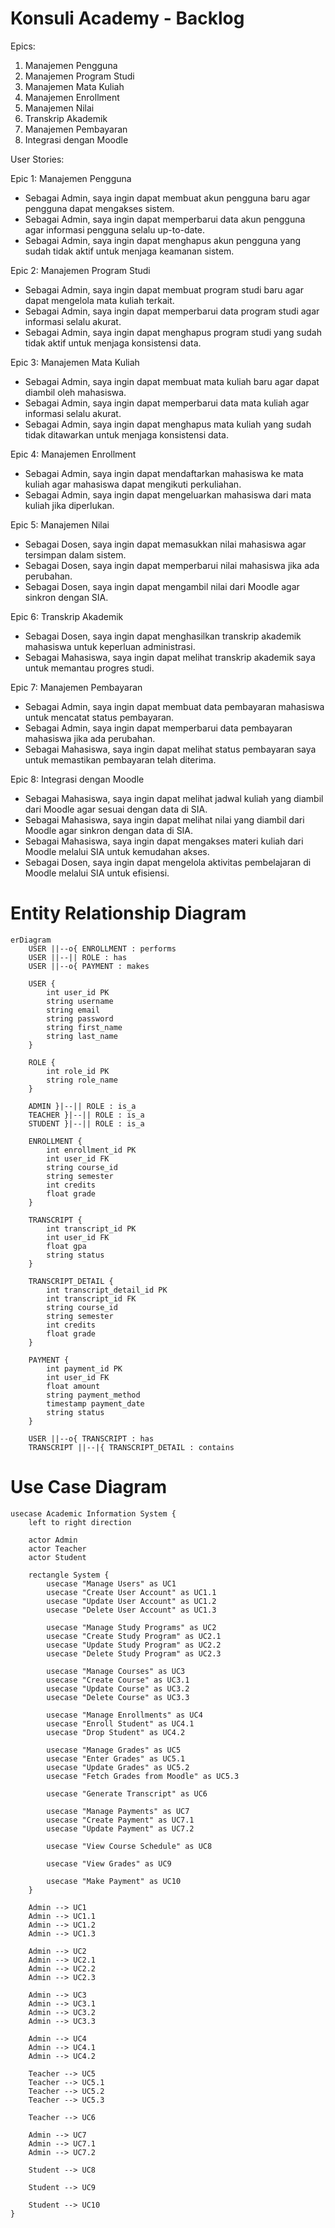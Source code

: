 # Konsuli Academy - Backlog

Epics:
1. Manajemen Pengguna
2. Manajemen Program Studi
3. Manajemen Mata Kuliah
4. Manajemen Enrollment
5. Manajemen Nilai
6. Transkrip Akademik
7. Manajemen Pembayaran
8. Integrasi dengan Moodle

User Stories:

Epic 1: Manajemen Pengguna
- Sebagai Admin, saya ingin dapat membuat akun pengguna baru agar pengguna dapat mengakses sistem.
- Sebagai Admin, saya ingin dapat memperbarui data akun pengguna agar informasi pengguna selalu up-to-date.
- Sebagai Admin, saya ingin dapat menghapus akun pengguna yang sudah tidak aktif untuk menjaga keamanan sistem.

Epic 2: Manajemen Program Studi
- Sebagai Admin, saya ingin dapat membuat program studi baru agar dapat mengelola mata kuliah terkait.
- Sebagai Admin, saya ingin dapat memperbarui data program studi agar informasi selalu akurat.
- Sebagai Admin, saya ingin dapat menghapus program studi yang sudah tidak aktif untuk menjaga konsistensi data.

Epic 3: Manajemen Mata Kuliah
- Sebagai Admin, saya ingin dapat membuat mata kuliah baru agar dapat diambil oleh mahasiswa.
- Sebagai Admin, saya ingin dapat memperbarui data mata kuliah agar informasi selalu akurat.
- Sebagai Admin, saya ingin dapat menghapus mata kuliah yang sudah tidak ditawarkan untuk menjaga konsistensi data.

Epic 4: Manajemen Enrollment
- Sebagai Admin, saya ingin dapat mendaftarkan mahasiswa ke mata kuliah agar mahasiswa dapat mengikuti perkuliahan.
- Sebagai Admin, saya ingin dapat mengeluarkan mahasiswa dari mata kuliah jika diperlukan.

Epic 5: Manajemen Nilai
- Sebagai Dosen, saya ingin dapat memasukkan nilai mahasiswa agar tersimpan dalam sistem.
- Sebagai Dosen, saya ingin dapat memperbarui nilai mahasiswa jika ada perubahan.
- Sebagai Dosen, saya ingin dapat mengambil nilai dari Moodle agar sinkron dengan SIA.

Epic 6: Transkrip Akademik
- Sebagai Dosen, saya ingin dapat menghasilkan transkrip akademik mahasiswa untuk keperluan administrasi.
- Sebagai Mahasiswa, saya ingin dapat melihat transkrip akademik saya untuk memantau progres studi.

Epic 7: Manajemen Pembayaran
- Sebagai Admin, saya ingin dapat membuat data pembayaran mahasiswa untuk mencatat status pembayaran.
- Sebagai Admin, saya ingin dapat memperbarui data pembayaran mahasiswa jika ada perubahan.
- Sebagai Mahasiswa, saya ingin dapat melihat status pembayaran saya untuk memastikan pembayaran telah diterima.

Epic 8: Integrasi dengan Moodle
- Sebagai Mahasiswa, saya ingin dapat melihat jadwal kuliah yang diambil dari Moodle agar sesuai dengan data di SIA.
- Sebagai Mahasiswa, saya ingin dapat melihat nilai yang diambil dari Moodle agar sinkron dengan data di SIA.
- Sebagai Mahasiswa, saya ingin dapat mengakses materi kuliah dari Moodle melalui SIA untuk kemudahan akses.
- Sebagai Dosen, saya ingin dapat mengelola aktivitas pembelajaran di Moodle melalui SIA untuk efisiensi.


# Entity Relationship Diagram
```
erDiagram
    USER ||--o{ ENROLLMENT : performs
    USER ||--|| ROLE : has
    USER ||--o{ PAYMENT : makes
    
    USER {
        int user_id PK
        string username
        string email
        string password
        string first_name
        string last_name
    }
    
    ROLE {
        int role_id PK
        string role_name
    }
    
    ADMIN }|--|| ROLE : is_a
    TEACHER }|--|| ROLE : is_a
    STUDENT }|--|| ROLE : is_a
    
    ENROLLMENT {
        int enrollment_id PK
        int user_id FK
        string course_id
        string semester
        int credits
        float grade
    }
    
    TRANSCRIPT {
        int transcript_id PK
        int user_id FK
        float gpa
        string status
    }
    
    TRANSCRIPT_DETAIL {
        int transcript_detail_id PK
        int transcript_id FK
        string course_id
        string semester
        int credits
        float grade
    }
    
    PAYMENT {
        int payment_id PK
        int user_id FK
        float amount
        string payment_method
        timestamp payment_date
        string status
    }
    
    USER ||--o{ TRANSCRIPT : has
    TRANSCRIPT ||--|{ TRANSCRIPT_DETAIL : contains
```
# Use Case Diagram
```
usecase Academic Information System {
    left to right direction

    actor Admin
    actor Teacher
    actor Student

    rectangle System {
        usecase "Manage Users" as UC1
        usecase "Create User Account" as UC1.1
        usecase "Update User Account" as UC1.2
        usecase "Delete User Account" as UC1.3

        usecase "Manage Study Programs" as UC2
        usecase "Create Study Program" as UC2.1
        usecase "Update Study Program" as UC2.2
        usecase "Delete Study Program" as UC2.3

        usecase "Manage Courses" as UC3
        usecase "Create Course" as UC3.1
        usecase "Update Course" as UC3.2
        usecase "Delete Course" as UC3.3

        usecase "Manage Enrollments" as UC4
        usecase "Enroll Student" as UC4.1
        usecase "Drop Student" as UC4.2

        usecase "Manage Grades" as UC5
        usecase "Enter Grades" as UC5.1
        usecase "Update Grades" as UC5.2
        usecase "Fetch Grades from Moodle" as UC5.3

        usecase "Generate Transcript" as UC6

        usecase "Manage Payments" as UC7
        usecase "Create Payment" as UC7.1
        usecase "Update Payment" as UC7.2

        usecase "View Course Schedule" as UC8

        usecase "View Grades" as UC9

        usecase "Make Payment" as UC10
    }

    Admin --> UC1
    Admin --> UC1.1
    Admin --> UC1.2
    Admin --> UC1.3

    Admin --> UC2
    Admin --> UC2.1
    Admin --> UC2.2
    Admin --> UC2.3

    Admin --> UC3
    Admin --> UC3.1
    Admin --> UC3.2
    Admin --> UC3.3

    Admin --> UC4
    Admin --> UC4.1
    Admin --> UC4.2

    Teacher --> UC5
    Teacher --> UC5.1
    Teacher --> UC5.2
    Teacher --> UC5.3

    Teacher --> UC6

    Admin --> UC7
    Admin --> UC7.1
    Admin --> UC7.2

    Student --> UC8

    Student --> UC9

    Student --> UC10
}


